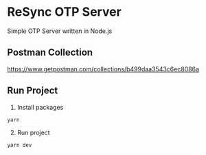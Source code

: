 # ReSync OTP Server

Simple OTP Server written in Node.js

## Postman Collection

https://www.getpostman.com/collections/b499daa3543c6ec8086a

## Run Project

1. Install packages

`yarn`

2. Run project

`yarn dev`
